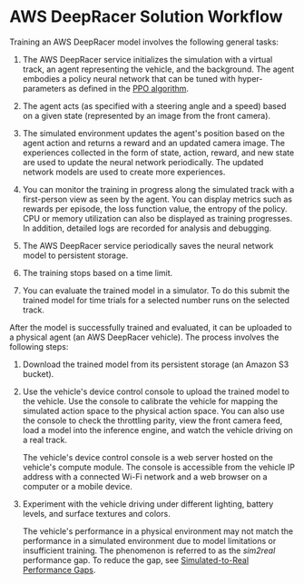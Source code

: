 # AWS DeepRacer Solution Workflow<a name="deepracer-how-it-works-solution-workflow"></a>

Training an AWS DeepRacer model involves the following general tasks: 

1. The AWS DeepRacer service initializes the simulation with a virtual track, an agent representing the vehicle, and the background\. The agent embodies a policy neural network that can be tuned with hyper\-parameters as defined in the [PPO algorithm](deepracer-how-it-works-reinforcement-learning-algorithm.md)\. 

1. The agent acts \(as specified with a steering angle and a speed\) based on a given state \(represented by an image from the front camera\)\.

1. The simulated environment updates the agent's position based on the agent action and returns a reward and an updated camera image\. The experiences collected in the form of state, action, reward, and new state are used to update the neural network periodically\. The updated network models are used to create more experiences\. 

1. You can monitor the training in progress along the simulated track with a first\-person view as seen by the agent\. You can display metrics such as rewards per episode, the loss function value, the entropy of the policy\. CPU or memory utilization can also be displayed as training progresses\. In addition, detailed logs are recorded for analysis and debugging\. 

1. The AWS DeepRacer service periodically saves the neural network model to persistent storage\. 

1. The training stops based on a time limit\. 

1. You can evaluate the trained model in a simulator\. To do this submit the trained model for time trials for a selected number runs on the selected track\. 

 After the model is successfully trained and evaluated, it can be uploaded to a physical agent \(an AWS DeepRacer vehicle\)\. The process involves the following steps:

1. Download the trained model from its persistent storage \(an Amazon S3 bucket\)\.

1. Use the vehicle's device control console to upload the trained model to the vehicle\. Use the console to calibrate the vehicle for mapping the simulated action space to the physical action space\. You can also use the console to check the throttling parity, view the front camera feed, load a model into the inference engine, and watch the vehicle driving on a real track\. 

   The vehicle's device control console is a web server hosted on the vehicle's compute module\. The console is accessible from the vehicle IP address with a connected Wi\-Fi network and a web browser on a computer or a mobile device\.

1. Experiment with the vehicle driving under different lighting, battery levels, and surface textures and colors\. 

   The vehicle's performance in a physical environment may not match the performance in a simulated environment due to model limitations or insufficient training\. The phenomenon is referred to as the *sim2real* performance gap\. To reduce the gap, see [Simulated\-to\-Real Performance Gaps](deepracer-how-it-works-virtual-to-physical.md)\.

 
